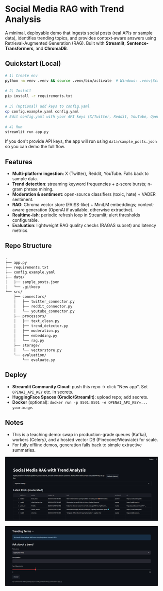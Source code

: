 # Social Media RAG with Trend Analysis

A minimal, deployable demo that ingests social posts (real APIs or sample data), identifies trending topics, and provides context-aware answers using Retrieval-Augmented Generation (RAG). Built with **Streamlit**, **Sentence-Transformers**, and **ChromaDB**.

## Quickstart (Local)

```bash
# 1) Create env
python -m venv .venv && source .venv/bin/activate  # Windows: .venv\Scripts\activate

# 2) Install
pip install -r requirements.txt

# 3) (Optional) add keys to config.yaml
cp config.example.yaml config.yaml
# Edit config.yaml with your API keys (X/Twitter, Reddit, YouTube, OpenAI).

# 4) Run
streamlit run app.py
```

If you don't provide API keys, the app will run using `data/sample_posts.json` so you can demo the full flow.

## Features

- **Multi-platform ingestion**: X (Twitter), Reddit, YouTube. Falls back to sample data.
- **Trend detection**: streaming keyword frequencies + z-score bursts; n-gram phrase mining.
- **Moderation & sentiment**: open-source classifiers (toxic, hate) + VADER sentiment.
- **RAG**: Chroma vector store (FAISS-like) + MiniLM embeddings; context-aware generation (OpenAI if available, otherwise extractive).
- **Realtime-ish**: periodic refresh loop in Streamlit; alert thresholds configurable.
- **Evaluation**: lightweight RAG quality checks (RAGAS subset) and latency metrics.

## Repo Structure

```
.
├── app.py
├── requirements.txt
├── config.example.yaml
├── data/
│   ├── sample_posts.json
│   └── .gitkeep
└── src/
    ├── connectors/
    │   ├── twitter_connector.py
    │   ├── reddit_connector.py
    │   └── youtube_connector.py
    ├── processors/
    │   ├── text_clean.py
    │   ├── trend_detector.py
    │   ├── moderation.py
    │   ├── embedding.py
    │   └── rag.py
    ├── storage/
    │   └── vectorstore.py
    └── evaluation/
        └── evaluate.py
```

## Deploy

- **Streamlit Community Cloud**: push this repo → click "New app". Set `OPENAI_API_KEY` etc. in secrets.
- **HuggingFace Spaces (Gradio/Streamlit)**: upload repo; add secrets.
- **Docker** (optional): `docker run -p 8501:8501 -e OPENAI_API_KEY=... yourimage`.

## Notes

- This is a teaching demo: swap in production-grade queues (Kafka), workers (Celery), and a hosted vector DB (Pinecone/Weaviate) for scale.
- For fully offline demos, generation falls back to simple extractive summaries.

![1755270515690](image/README/1755270515690.png)


![1755270547914](image/README/1755270547914.png)

